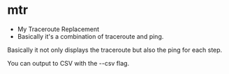 # mtr

* My Traceroute Replacement
* Basically it's a combination of traceroute and ping.

Basically it not only displays the traceroute but also the ping for each step.

You can output to CSV with the --csv flag.
